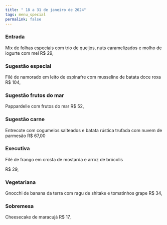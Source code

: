 ```yaml
---
title: " 18 a 31 de janeiro de 2024"
tags: menu_special
permalink: false
---
```

### E﻿ntrada

Mix de folhas especiais com trio de queijos, nuts caramelizados e molho de iogurte com mel R$ 29,

### Sugestão especial

Filé de namorado em leito de espinafre com musseline de batata doce roxa R$ 104,

### Sugestão frutos do mar

Pappardelle com frutos do mar R$ 52,

### Sugestão carne

Entrecote com cogumelos salteados e batata rústica trufada com nuvem de parmesão R$ 67,00

### Executiva

Filé de frango em crosta de mostarda e arroz de brócolis 

R$ 29,         

### Vegetariana

Gnocchi de banana da terra com ragu de shitake e tomatinhos grape R$ 34,

### Sobremesa

Cheesecake de maracujá R$ 17,